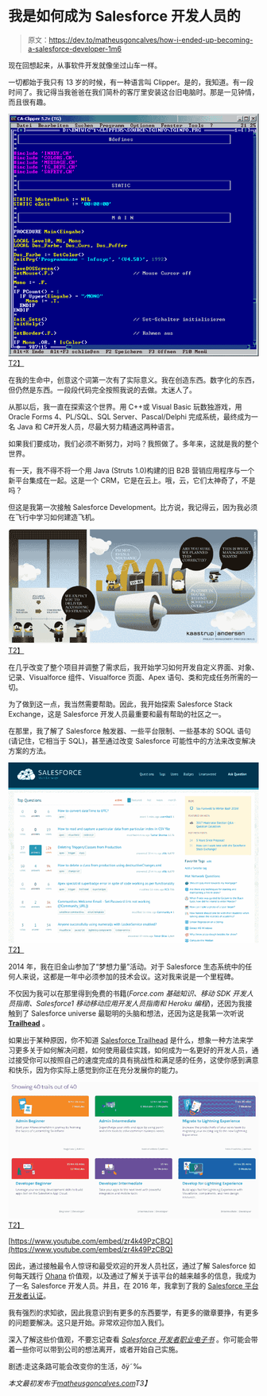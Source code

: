 # 我是如何成为 Salesforce 开发人员的

> 原文：<https://dev.to/matheusgoncalves/how-i-ended-up-becoming-a-salesforce-developer-1m6>

现在回想起来，从事软件开发就像坐过山车一样。

一切都始于我只有 13 岁的时候，有一种语言叫 Clipper。是的，我知道。有一段时间了。我记得当我爸爸在我们简朴的客厅里安装这台旧电脑时。那是一见钟情，而且很有趣。

[![](img/8f9e8ff68ab37b81f4aa7e52df4b4c2d.png)T2】](https://res.cloudinary.com/practicaldev/image/fetch/s--QD1V_Ega--/c_limit%2Cf_auto%2Cfl_progressive%2Cq_66%2Cw_880/http://matheusgoncalves.com/wp-content/uploads/2017/01/ca-clipper.gif)

在我的生命中，创意这个词第一次有了实际意义。我在创造东西。数字化的东西，但仍然是东西。一段段代码完全按照我说的去做。太迷人了。

从那以后，我一直在探索这个世界。用 C++或 Visual Basic 玩数独游戏，用 Oracle Forms 4、PL/SQL、SQL Server、Pascal/Delphi 完成系统，最终成为一名 Java 和 C#开发人员，尽最大努力精通这两种语言。

如果我们要成功，我们必须不断努力，对吗？我照做了。多年来，这就是我的整个世界。

有一天，我不得不将一个用 Java (Struts 1.0)构建的旧 B2B 营销应用程序与一个新平台集成在一起。这是一个 CRM，它是在云上。哦，云，它们太神奇了，不是吗？

但这是我第一次接触 Salesforce Development。比方说，我记得云，因为我必须在飞行中学习如何建造飞机。

[![](img/0b687ae554d9af7683e3f845ca65a222.png)T2】](https://res.cloudinary.com/practicaldev/image/fetch/s--tRhM3dxz--/c_limit%2Cf_auto%2Cfl_progressive%2Cq_auto%2Cw_880/http://matheusgoncalves.com/wp-content/uploads/2017/01/airplane-2-25zk8ct.jpg)

在几乎改变了整个项目并调整了需求后，我开始学习如何开发自定义界面、对象、记录、Visualforce 组件、Visualforce 页面、Apex 语句、类和完成任务所需的一切。

为了做到这一点，我当然需要帮助。因此，我开始探索 Salesforce Stack Exchange，这是 Salesforce 开发人员最重要和最有帮助的社区之一。

在那里，我了解了 Salesforce 触发器、一些平台限制、一些基本的 SOQL 语句(请记住，它相当于 SQL)，甚至通过改变 Salesforce 可能性中的方法来改变解决方案的方法。

[![](img/818b5481f2a544376b503f6a5cbd6446.png)T2】](https://res.cloudinary.com/practicaldev/image/fetch/s--3Ad-_PJn--/c_limit%2Cf_auto%2Cfl_progressive%2Cq_auto%2Cw_880/http://matheusgoncalves.com/wp-content/uploads/2017/01/Screen-Shot-2017-01-10-at-1.18.59-AM.png)

2014 年，我在旧金山参加了“梦想力量”活动。对于 Salesforce 生态系统中的任何人来说，这都是一年中必须参加的技术会议。这对我来说是一个里程碑。

不仅因为我可以在那里得到免费的书籍(*Force.com 基础知识、移动 SDK 开发人员指南、Salesforce1 移动移动应用开发人员指南和 Heroku 编程*)，还因为我接触到了 Salesforce universe 最聪明的头脑和想法，还因为这是我第一次听说 **[Trailhead](https://trailhead.salesforce.com/users/profiles/00550000006FdAIAA0)** 。

如果出于某种原因，你不知道 [Salesforce Trailhead](https://trailhead.salesforce.com/en) 是什么，想象一种方法来学习更多关于如何解决问题，如何使用最佳实践，如何成为一名更好的开发人员，通过接受你可以按照自己的速度完成的具有挑战性和满足感的任务，这使你感到满意和快乐，因为你实际上感觉到你正在充分发展你的能力。

[![](img/50c1df07ae74480e073c71e6f4bfa1a3.png)T2】](https://res.cloudinary.com/practicaldev/image/fetch/s--ThIMDDlt--/c_limit%2Cf_auto%2Cfl_progressive%2Cq_auto%2Cw_880/http://matheusgoncalves.com/wp-content/uploads/2017/01/Screen-Shot-2017-01-10-at-1.29.37-AM.png)

[https://www.youtube.com/embed/zr4k49PzCBQ](https://www.youtube.com/embed/zr4k49PzCBQ)

因此，通过接触最令人惊讶和最受欢迎的开发人员社区，通过了解 Salesforce 如何每天践行 [Ohana](https://trailhead.salesforce.com/en/module/manage_the_sfdc_way_ohana) 价值观，以及通过了解关于该平台的越来越多的信息，我成为了一名 Salesforce 开发人员。并且，在 2016 年，我拿到了我的 [Salesforce 平台开发者认证](http://certification.salesforce.com/verification-email?init=1&email=mattgobr@gmail.com)。

我有强烈的求知欲，因此我意识到有更多的东西要学，有更多的徽章要挣，有更多的问题要解决。这只是开始。非常欢迎你加入我们。

深入了解这些价值观，不要忘记查看 *[Salesforce 开发者职业电子书](https://developer.salesforce.com/developer-career-ebook)* 。你可能会带着一些你可以带到公司的想法离开，或者开始自己实施。

剧透:走这条路可能会改变你的生活，ðÿ˜‰

*本文最初发布于[matheusgoncalves.com](http://matheusgoncalves.com/ended-becoming-salesforce-developer/)T3】*
